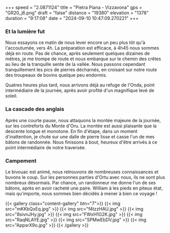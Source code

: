 +++
speed = "2.0871124"
title = "Pietra Piana - Vizzavona"
gps = "GR20_j6.png"
draft = "false"
distance = "19380"
elevation = "1378"
duration = "9:17:08"
date = "2024-09-10 10:47:09.270221"
+++
### Et la lumière fut 
Nous essayons ce matin de nous lever encore un peu plus tôt qu'à l'accoutumée, vers 4h. La préparation est efficace, à 4h45 nous sommes déjà en route. Pas de chance, après seulement quelques dizaines de mètres, je me trompe de route et nous embarque sur le chemin des crêtes au lieu de la tranquille sente de la vallée. Nous passons cependant tranquillement les pics de pierres décharnés, en croisant sur notre route des troupeaux de bovins quelque peu endormis.

Quatres heures plus tard, nous arrivons déjà au refuge de l'Onda, point intermédiaire de la journée, après avoir profité d'un magnifique levé de soleil. 

### La cascade des anglais
Après une courte pause, nous attaquons la montée majeure de la journée, sur les contreforts du Monte d'Oru. La montée est aussi plaisante que la descente longue et monotone. 
En fin d'étape, dans un moment d'inattention, je chute sur une dalle de pierre lisse et casse l'un de mes bâtons de randonnée. Nous finissons à bout, heureux d'être arrivés à ce point intermédiaire de notre traversée. 

### Campement 
Le bivouac est animé, nous retrouvons de nombreuses connaissances et buvons le coup. Sur les personnes parties d'Ortu avec nous, ils ne sont plus nombreux désormais.
Par chance, un randonneur me donne l'un de ses bâtons, après en avoir racheté une paire. 
William à les pieds en piteux état, mais qu'importe, nous sommes bien décidés à mener à bien ce voyage !

{{< gallery class="content-gallery" btn="7">}}
{{< img src="mKKbQxEq.jpg" >}}
{{< img src="f4tzzHAU.jpg" >}}
{{< img src="8sivnJHy.jpg" >}}
{{< img src="FWxH1G2K.jpg" >}}
{{< img src="RaqNLAYE.jpg" >}}
{{< img src="SPMwEbDV.jpg" >}}
{{< img src="AppsrX9o.jpg" >}}
{{< /gallery >}}


